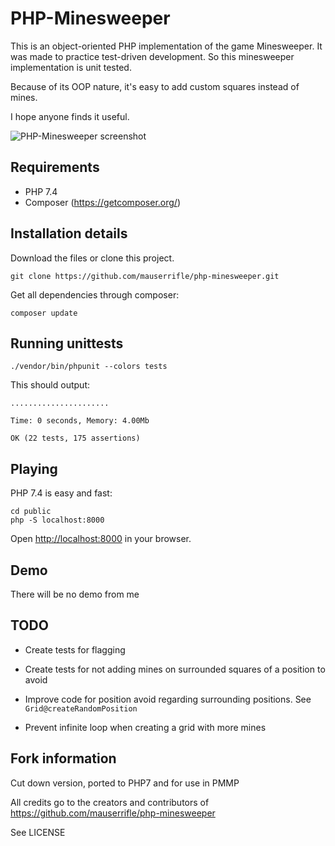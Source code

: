 # PHP-Minesweeper
This is an object-oriented PHP implementation of the game Minesweeper. It was made
to practice test-driven development. So this minesweeper implementation is
unit tested.

Because of its OOP nature, it's easy to add custom squares instead of mines.

I hope anyone finds it useful.

![PHP-Minesweeper screenshot](https://raw.github.com/mauserrifle/php-minesweeper/master/screenshot.png "PHP-Minesweeper screenshot")

## Requirements

* PHP 7.4
* Composer (https://getcomposer.org/)

## Installation details

Download the files or clone this project.

    git clone https://github.com/mauserrifle/php-minesweeper.git

Get all dependencies through composer:

    composer update

## Running unittests

    ./vendor/bin/phpunit --colors tests


This should output:

    ......................

    Time: 0 seconds, Memory: 4.00Mb

    OK (22 tests, 175 assertions)

## Playing

PHP 7.4 is easy and fast:

    cd public
    php -S localhost:8000

Open <http://localhost:8000> in your browser.

## Demo

There will be no demo from me

## TODO

* Create tests for flagging

* Create tests for not adding mines on surrounded squares of a position to
  avoid

* Improve code for position avoid regarding surrounding positions. See
  `Grid@createRandomPosition`

* Prevent infinite loop when creating a grid with more mines

Fork information
---
Cut down version, ported to PHP7 and for use in PMMP

All credits go to the creators and contributors of https://github.com/mauserrifle/php-minesweeper

See LICENSE